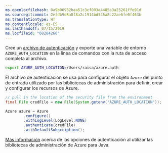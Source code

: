 ```yaml
---
ms.openlocfilehash: 0a9b06932baa51c3cf003a4485a3a25261ffe91d
ms.sourcegitcommit: 2efdb9d8a8f8a2c1914bd545a8c22ae6fe0f463b
ms.translationtype: HT
ms.contentlocale: es-ES
ms.lasthandoff: 07/15/2019
ms.locfileid: "68284266"
---
```

Cree un [archivo de autenticación](../java-sdk-azure-authenticate.md#mgmt-file) y exporte una variable de entorno `AZURE_AUTH_LOCATION` en la línea de comandos con la ruta de acceso completa al archivo.

```bash
export AZURE_AUTH_LOCATION=/Users/raisa/azure.auth
```

El archivo de autenticación se usa para configurar el objeto `Azure` del punto de entrada utilizado por las bibliotecas de administración para definir, crear y configurar los recursos de Azure.

```java
// pull in the location of the security file from the environment 
final File credFile = new File(System.getenv("AZURE_AUTH_LOCATION"));

Azure azure = Azure
        .configure()
        .withLogLevel(LogLevel.NONE)
        .authenticate(credFile)
        .withDefaultSubscription();
```

[Más información](../java-sdk-azure-authenticate.md#mgmt-auth) acerca de las opciones de autenticación al utilizar las bibliotecas de administración de Azure para Java.